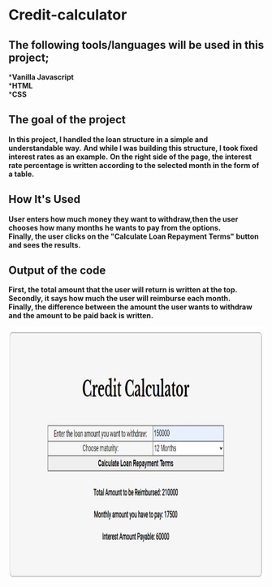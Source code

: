 # Credit-calculator

## The following tools/languages will be used in this project;
***Vanilla Javascript**<br>
***HTML**<br>
***CSS**

## The goal of the project
**In this project, I handled the loan structure in a simple and understandable way.**
**And while I was building this structure, I took fixed interest rates as an example.**
**On the right side of the page, the interest rate percentage is written according to the selected month in the form of a table.**

## How It's Used
**User enters how much money they want to withdraw,then the user chooses how many months he wants to pay from the options.<br>**
**Finally, the user clicks on the "Calculate Loan Repayment Terms" button and sees the results.<br>**

## Output of the code
**First, the total amount that the user will return is written at the top.<br>**
**Secondly, it says how much the user will reimburse each month.<br>**
**Finally, the difference between the amount the user wants to withdraw and the amount to be paid back is written.**

<img src="https://github.com/nurettinyavuz/Credit-calculator/blob/master/Output%20example.JPG?raw=true" alt="alt text" width="800" height="500">

